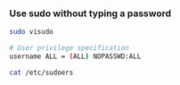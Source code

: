 ### Use sudo without typing a password

```bash
sudo visudo

# User privilege specification
username ALL = (ALL) NOPASSWD:ALL

cat /etc/sudoers
```